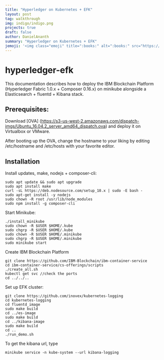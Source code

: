 ```yaml
---
title: "Hyperledger on Kubernetes + EFK"
layout: post
tag: walkthrough
img: indigo/indigo.png
projects: true
draft: false
author: DanielAnanth
summary: "Hyperledger on Kubernetes + EFK"
jemoji: '<img class="emoji" title=":books:" alt=":books:" src="https://digitalmarketplace-sapcpprd.s3.eu-central-1.amazonaws.com/11rA5_aU-6481o6j7mrYANBY6mEpKyz2yBRJM8JB_0N4GGvzY2VavIL5K-kfgFln.svg" height="20" width="20" align="absmiddle">'
---
```


# hyperledger-efk

This documentation describes how to deploy the IBM Blockchain Platform (Hyperledger Fabric 1.0.x + Composer 0.16.x) on minikube alongside a Elasticsearch + fluentd + Kibana stack.

## Prerequisites:

Download [OVA] (https://s3-us-west-2.amazonaws.com/dispatch-imgs/Ubuntu_16.04.2_server_amd64_dispatch.ova) and deploy it on Virtualbox or VMware. 

After booting up the OVA, change the hostname to your liking by editing /etc/hostname and /etc/hosts with your favorite editor.

## Installation

Install updates, make, nodejs + composer-cli:
```
sudo apt update && sudo apt upgrade
sudo apt install make
curl -sL https://deb.nodesource.com/setup_10.x | sudo -E bash -
sudo apt-get install -y nodejs
sudo chown -R root /usr/lib/node_modules
sudo npm install -g composer-cli
```

Start Minikube:
```
./install_minikube
sudo chown -R $USER $HOME/.kube
sudo chgrp -R $USER $HOME/.kube
sudo chown -R $USER $HOME/.minikube
sudo chgrp -R $USER $HOME/.minikube
sudo minikube start
```

Create IBM Blockchain Platform
```
git clone https://github.com/IBM-Blockchain/ibm-container-service
cd ibm-container-service/cs-offerings/scripts
./create_all.sh
kubectl get svc //check the ports
cd ../../..
```

Set up EFK cluster:
```
git clone https://github.com/inovex/kubernetes-logging
cd kubernetes-logging
cd fluentd_image
sudo make build
cd ../es-image
sudo make build
cd ../kibana-image
sudo make build
cd ..
./run_demo.sh
```

To get the kibana url, type
```
minikube service -n kube-system --url kibana-logging
```
